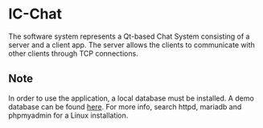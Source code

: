# IC-Chat

The software system represents a Qt-based Chat System consisting of a server and a client app. The server allows the clients to communicate with other clients through TCP connections.


## Note

In order to use the application, a local database must be installed. A demo database can be found [here](https://drive.google.com/open?id=1snztklv0zSI7MvhIcWjom1W9mDVpEzfT). For more info, search httpd, mariadb and phpmyadmin for a Linux installation.
